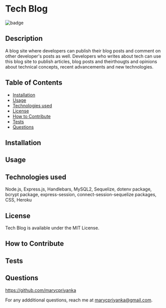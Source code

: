 # Tech Blog
![badge](https://img.shields.io/badge/MIT-License-blue.svg)

## Description

A blog site where developers can publish their blog posts and comment on other developer's posts as well. Developers who writes about tech can use this blog site to publish articles, blog posts and theirthougts and opinions about technical concepts, recent advancements and new technologies.

## Table of Contents 

- [Installation](#installation)
- [Usage](#usage)
- [Technologies used](#technologies-used)
- [License](#license)
- [How to Contribute](#how-to-contribute)
- [Tests](#tests)
- [Questions](#questions)

## Installation



## Usage



##  Technologies used

Node.js, Express.js, Handlebars, MySQL2, Sequelize, dotenv package, bcrypt package, express-session, connect-session-sequelize packages, CSS, Heroku

## License

Tech Blog is available under the MIT License.

## How to Contribute



## Tests



## Questions

https://github.com/marycpriyanka

For any addditional questions, reach me at marycpriyanka@gmail.com.
